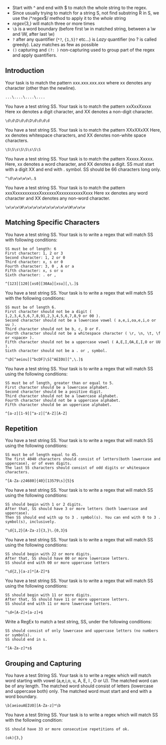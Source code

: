 - Start with ^ and end with $ to match the whole string to the regex.
- Since usually trying to match for a string S, not find substring R in S, we use the /^*regex*$/ method to apply it to the *whole* string
- *regex*{3,} will match three or more times
- `\b` is a word boundary (before first \w in matched string, between a \w and \W, after last \w)
- `?` after any quantifier (`*?`, `{1,5}?` etc...) is *Lazy* quantifier (no ? is called greedy). Lazy matches as few as possible
- `()` capturing and `(?: )` non-capturing used to group part of the regex and apply quantifiers.

## Introduction

Your task is to match the pattern xxx.xxx.xxx.xxx where xx denotes any character (other than the newline).
```
...\....\....\....
```
You have a test string SS. Your task is to match the pattern xxXxxXxxxx
Here xx denotes a digit character, and XX denotes a non-digit character.
```
\d\d\D\d\d\D\d\d\d\d
```

You have a test string SS. Your task is to match the pattern XXxXXxXX
Here, xx denotes whitespace characters, and XX denotes non-white space characters.

```
\S\S\s\S\S\s\S\S
```

You have a test string SS. Your task is to match the pattern Xxxxx.Xxxxx.
Here, xx denotes a word character, and XX denotes a digit.
SS must start with a digit XX and end with . symbol.
SS should be 66 characters long only.
```
^\d\w\w\w\w\.$
```

You have a test string SS. Your task is to match the pattern xxxXxxxxxxxxxxXxxxxxxXxxxxxxxxxxXxxx
Here xx denotes any word character and XX denotes any non-word character.
```
\w\w\w\W\w\w\w\w\w\w\w\w\w\w\W\w\w\w
```

## Matching Specific Characters
You have a test string SS.
Your task is to write a regex that will match SS with following conditions:

    SS must be of length: 6
    First character: 1, 2 or 3
    Second character: 1, 2 or 0
    Third character: x, s or 0
    Fourth character: 3, 0 , A or a
    Fifth character: x, s or u
    Sixth character: . or ,

```
^[123][120][xs0][30Aa][xsu][,\.]$
```

You have a test string SS.
Your task is to write a regex that will match SS with the following conditions:

    SS must be of length 6.
    First character should not be a digit ( 1,2,3,4,5,6,7,8,91,2,3,4,5,6,7,8,9 or 00 ).
    Second character should not be a lowercase vowel ( a,e,i,oa,e,i,o or uu ).
    Third character should not be b, c, D or F.
    Fourth character should not be a whitespace character ( \r, \n, \t, \f or <space> ).
    Fifth character should not be a uppercase vowel ( A,E,I,OA,E,I,O or UU ).
    Sixth character should not be a . or , symbol.

```
^\D[^aeiou][^bcDF]\S[^AEIOU][^,\.]$
```

You have a test string SS.
Your task is to write a regex that will match SS using the following conditions:

    SS must be of length, greater than or equal to 5.
    First character should be a lowercase alphabet.
    Second character should be a positive digit.
    Third character should not be a lowercase alphabet.
    Fourth character should not be a uppercase alphabet.
    Fifth character should be an uppercase alphabet.

```
^[a-z][1-9][^a-z][^A-Z][A-Z]
```

## Repetition
You have a test string SS.
Your task is to write a regex that will match SS using the following conditions:

    SS must be of length equal to 45.
    The first 4040 characters should consist of letters(both lowercase and uppercase), or of even digits.
    The last 55 characters should consist of odd digits or whitespace characters.
```
^[A-Za-z24680]{40}[13579\s]{5}$
```

You have a test string SS.
Your task is to write a regex that will match SS using the following conditions:

    SS should begin with 1 or 2 digits.
    After that, SS should have 3 or more letters (both lowercase and uppercase).
    Then SS should end with up to 3 . symbol(s). You can end with 0 to 3 . symbol(s), inclusively.
```
^\d{1,2}[A-Za-z]{3,}\.{0,3}$
```

You have a test string SS.
Your task is to write a regex that will match SS using the following conditions:

    SS should begin with 22 or more digits.
    After that, SS should have 00 or more lowercase letters.
    SS should end with 00 or more uppercase letters

```
^\d{2,}[a-z]*[A-Z]*$
```

You have a test string SS.
Your task is to write a regex that will match SS using the following conditions:

    SS should begin with 11 or more digits.
    After that, SS should have 11 or more uppercase letters.
    SS should end with 11 or more lowercase letters.

```
^\d+[A-Z]+[a-z]+$
```
Write a RegEx to match a test string, SS, under the following conditions:

    SS should consist of only lowercase and uppercase letters (no numbers or symbols).
    SS should end in s.
```
^[A-Za-z]*s$
```

## Grouping and Capturing
You have a test String SS.
Your task is to write a regex which will match word starting with vowel (a,e,i,o, u, A, E, I , O or U).
The matched word can be of any length. The matched word should consist of letters (lowercase and uppercase both) only.
The matched word must start and end with a word boundary.
```
\b[aeiouAEIUO][A-Za-z]*\b
```

You have a test String SS.
Your task is to write a regex which will match SS with the following condition:

    SS should have 33 or more consecutive repetitions of ok.
```
(ok){3,}
```

